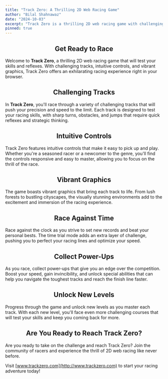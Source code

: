 ```yaml
---
title: "Track Zero: A Thrilling 2D Web Racing Game"
author: "Bilal Shahnawaz"
date: "2024-10-03"
excerpt: "Track Zero is a thrilling 2D web racing game with challenging tracks, intuitive controls, and vibrant graphics. Race against time, collect power-ups, and unlock new levels as you master precision and speed. Are you ready to reach Track Zero?"
pinned: true
---
```


## <center>Get Ready to Race</center>
Welcome to **Track Zero**, a thrilling 2D web racing game that will test your skills and reflexes. With challenging tracks, intuitive controls, and vibrant graphics, Track Zero offers an exhilarating racing experience right in your browser.

## <center>Challenging Tracks</center>
In **Track Zero**, you'll race through a variety of challenging tracks that will push your precision and speed to the limit. Each track is designed to test your racing skills, with sharp turns, obstacles, and jumps that require quick reflexes and strategic thinking.

## <center>Intuitive Controls</center>
Track Zero features intuitive controls that make it easy to pick up and play. Whether you're a seasoned racer or a newcomer to the genre, you'll find the controls responsive and easy to master, allowing you to focus on the thrill of the race.

## <center>Vibrant Graphics</center>
The game boasts vibrant graphics that bring each track to life. From lush forests to bustling cityscapes, the visually stunning environments add to the excitement and immersion of the racing experience.

## <center>Race Against Time</center>
Race against the clock as you strive to set new records and beat your personal bests. The time trial mode adds an extra layer of challenge, pushing you to perfect your racing lines and optimize your speed.

## <center>Collect Power-Ups</center>
As you race, collect power-ups that give you an edge over the competition. Boost your speed, gain invincibility, and unlock special abilities that can help you navigate the toughest tracks and reach the finish line faster.

## <center>Unlock New Levels</center>
Progress through the game and unlock new levels as you master each track. With each new level, you'll face even more challenging courses that will test your skills and keep you coming back for more.

## <center>Are You Ready to Reach Track Zero?</center>
Are you ready to take on the challenge and reach Track Zero? Join the community of racers and experience the thrill of 2D web racing like never before. 

Visit [www.trackzero.com](http://www.trackzero.com) to start your racing adventure today!